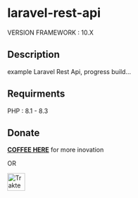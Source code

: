 # laravel-rest-api

VERSION FRAMEWORK : 10.X

## Description

example Laravel Rest Api,
progress build...

## Requirments

PHP :  	8.1 - 8.3


## Donate

**[COFFEE HERE](https://saidqb.github.io/coffee)** for more inovation

OR

<a href="https://trakteer.id/saidqb" target="_blank"><img id="wse-buttons-preview" src="https://cdn.trakteer.id/images/embed/trbtn-red-1.png?date=18-11-2023" height="40" style="border:0px;height:40px;" alt="Trakteer Saya"></a>



